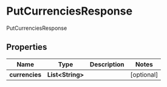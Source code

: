 

# PutCurrenciesResponse

PutCurrenciesResponse

## Properties

| Name | Type | Description | Notes |
|------------ | ------------- | ------------- | -------------|
|**currencies** | **List&lt;String&gt;** |  |  [optional] |



